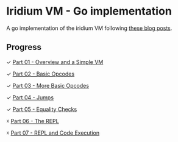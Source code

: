 # Iridium VM - Go implementation

A go implementation of the iridium VM following [these blog posts](https://blog.subnetzero.io/post/building-language-vm-part-00/).

## Progress

✓ [Part 01 - Overview and a Simple VM](https://blog.subnetzero.io/post/building-language-vm-part-01/)

✓ [Part 02 - Basic Opcodes](https://blog.subnetzero.io/post/building-language-vm-part-02/)

✓ [Part 03 - More Basic Opcodes](https://blog.subnetzero.io/post/building-language-vm-part-03/)

✓ [Part 04 - Jumps](https://blog.subnetzero.io/post/building-language-vm-part-04/)

✓ [Part 05 - Equality Checks](https://blog.subnetzero.io/post/building-language-vm-part-05/)

☓ [Part 06 - The REPL](https://blog.subnetzero.io/post/building-language-vm-part-06/)

☓ [Part 07 - REPL and Code Execution](https://blog.subnetzero.io/post/building-language-vm-part-07/)

